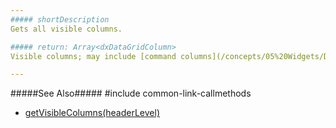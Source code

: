 ```yaml
---
##### shortDescription
Gets all visible columns.

##### return: Array<dxDataGridColumn>
Visible columns; may include [command columns](/concepts/05%20Widgets/DataGrid/15%20Columns/10%20Column%20Types/4%20Command%20Columns.md '/Documentation/Guide/Widgets/DataGrid/Columns/Column_Types/Command_Columns/').

---
```

#####See Also#####
#include common-link-callmethods
- [getVisibleColumns(headerLevel)](/api-reference/10%20UI%20Widgets/dxDataGrid/3%20Methods/getVisibleColumns(headerLevel).md '{basewidgetpath}/Methods/#getVisibleColumnsheaderLevel')